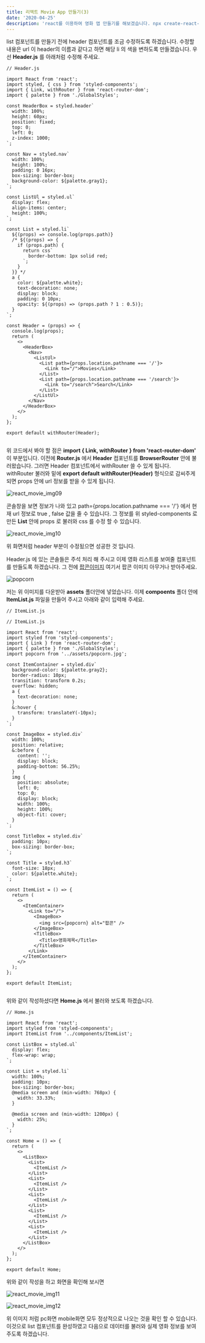 ```yaml
---
title: 리액트 Movie App 만들기(3)
date: '2020-04-25'
description: 'react를 이용하여 영화 앱 만들기를 해보겠습니다. npx create-react-app react-movie-app 으로 프로젝트를 생성해 주세요.'
---
```


list 컴포넌트를 만들기 전에 header 컴포넌트를 조금 수정하도록 하겠습니다. 수정할 내용은 url 이 header의 이름과 같다고 하면 해당 li 의 색을 변하도록 만들겠습니다. 우선 **Header.js** 를 아래처럼 수정해 주세요.

```
// Header.js

import React from 'react';
import styled, { css } from 'styled-components';
import { Link, withRouter } from 'react-router-dom';
import { palette } from './GlobalStyles';

const HeaderBox = styled.header`
  width: 100%;
  height: 60px;
  position: fixed;
  top: 0;
  left: 0;
  z-index: 1000;
`;

const Nav = styled.nav`
  width: 100%;
  height: 100%;
  padding: 0 16px;
  box-sizing: border-box;
  background-color: ${palette.gray1};
`;

const ListUl = styled.ul`
  display: flex;
  align-items: center;
  height: 100%;
`;

const List = styled.li`
  ${(props) => console.log(props.path)}
  /* ${(props) => {
    if (props.path) {
      return css`
        border-bottom: 1px solid red;
      `;
    }
  }} */
  a {
    color: ${palette.white};
    text-decoration: none;
    display: block;
    padding: 0 10px;
    opacity: ${(props) => (props.path ? 1 : 0.5)};
  }
`;

const Header = (props) => {
  console.log(props);
  return (
    <>
      <HeaderBox>
        <Nav>
          <ListUl>
            <List path={props.location.pathname === '/'}>
              <Link to="/">Movies</Link>
            </List>
            <List path={props.location.pathname === '/search'}>
              <Link to="/search">Search</Link>
            </List>
          </ListUl>
        </Nav>
      </HeaderBox>
    </>
  );
};

export default withRouter(Header);


```

위 코드에서 봐야 할 점은 **import { Link, withRouter } from 'react-router-dom'** 이 부분입니다. 이전에 **Router.js** 에서 **Header** 컴포넌트를 **BrowserRouter** 안에 불러왔습니다. 그러면 Header 컴포넌트에서 withRouter 쓸 수 있게 됩니다. withRouter 불러와 밑에 **export default withRouter(Header)** 형식으로 감씨주게 되면 props 안에 url 정보를 받을 수 있게 됩니다.

![react_movie_img09](./images/react_movie_img09.png)

콘솔창을 보면 정보가 나와 있고 path={props.location.pathname === '/'} 에서 현재 url 정보로 true , false 값을 줄 수 있습니다. 그 정보를 위 styled-components 로 만든 **List** 안에 props 로 불러와 css 를 수정 할 수 있습니다.

![react_movie_img10](./images/react_movie_img10.png)

위 화면처럼 header 부분이 수정됬으면 성공한 것 입니다.

Header.js 에 있는 콘솔들은 주석 처리 해 주시고 이제 영화 리스트를 보여줄 컴포넌트를 만들도록 하겠습니다. 그 전에 [팝콘이미지](https://unsplash.com/s/photos/popcorn) 여기서 팝콘 이미지 아무거나 받아주세요.

![popcorn](./images/popcorn.jpg)

저는 위 이미지를 다운받아 **assets** 폴더안에 넣었습니다. 이제 **compoents** 폴더 안에 **ItemList.js** 파일을 만들어 주시고 아래와 같이 입력해 주세요.

```
// ItemList.js

// ItemList.js

import React from 'react';
import styled from 'styled-components';
import { Link } from 'react-router-dom';
import { palette } from './GlobalStyles';
import popcorn from '../assets/popcorn.jpg';

const ItemContainer = styled.div`
  background-color: ${palette.gray2};
  border-radius: 10px;
  transition: transform 0.2s;
  overflow: hidden;
  a {
    text-decoration: none;
  }
  &:hover {
    transform: translateY(-10px);
  }
`;

const ImageBox = styled.div`
  width: 100%;
  position: relative;
  &:before {
    content: '';
    display: block;
    padding-bottom: 56.25%;
  }
  img {
    position: absolute;
    left: 0;
    top: 0;
    display: block;
    width: 100%;
    height: 100%;
    object-fit: cover;
  }
`;

const TitleBox = styled.div`
  padding: 10px;
  box-sizing: border-box;
`;

const Title = styled.h3`
  font-size: 18px;
  color: ${palette.white};
`;

const ItemList = () => {
  return (
    <>
      <ItemContainer>
        <Link to="/">
          <ImageBox>
            <img src={popcorn} alt="팝콘" />
          </ImageBox>
          <TitleBox>
            <Title>영화제목</Title>
          </TitleBox>
        </Link>
      </ItemContainer>
    </>
  );
};

export default ItemList;


```

위와 같이 작성하셨다면 **Home.js** 에서 불러와 보도록 하겠습니다.

```
// Home.js

import React from 'react';
import styled from 'styled-components';
import ItemList from '../components/ItemList';

const ListBox = styled.ul`
  display: flex;
  flex-wrap: wrap;
`;

const List = styled.li`
  width: 100%;
  padding: 10px;
  box-sizing: border-box;
  @media screen and (min-width: 768px) {
    width: 33.33%;
  }

  @media screen and (min-width: 1200px) {
    width: 25%;
  }
`;

const Home = () => {
  return (
    <>
      <ListBox>
        <List>
          <ItemList />
        </List>
        <List>
          <ItemList />
        </List>
        <List>
          <ItemList />
        </List>
        <List>
          <ItemList />
        </List>
        <List>
          <ItemList />
        </List>
      </ListBox>
    </>
  );
};

export default Home;

```

위와 같이 작성을 하고 화면을 확인해 보시면

![react_movie_img11](./images/react_movie_img11.png)

![react_movie_img12](./images/react_movie_img12.png)

위 이미지 처럼 pc화면 mobile화면 모두 정상적으로 나오는 것을 확인 할 수 있습니다. 이것으로 list 컴포넌트를 완성하였고 다음으로 데이터를 불러와 실제 영화 정보를 보여주도록 하겠습니다.
